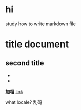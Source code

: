 # hi
study how to write markdown file
# title document

## second title
*
*
**加粗**
[link](https://github.com/carefreedino)

what locale? 乱码

